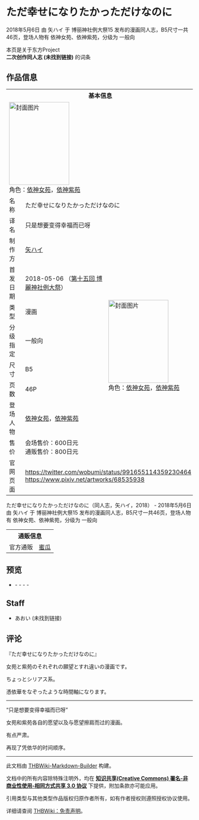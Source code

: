 # ただ幸せになりたかっただけなのに

<!-- source html: G:\repos\THBWiki-Markdown-Builder\THBWikiMarkdown\Temp\main\e\ed\ns0%3A%E3%81%9F%E3%81%A0%E5%B9%B8%E3%81%9B%E3%81%AB%E3%81%AA%E3%82%8A%E3%81%9F%E3%81%8B%E3%81%A3%E3%81%9F%E3%81%A0%E3%81%91%E3%81%AA%E3%81%AE%E3%81%AB.html -->

2018年5月6日 由 矢ハイ 于 博丽神社例大祭15 发布的漫画同人志，B5尺寸一共46页，登场人物有 依神女苑、依神紫苑，分级为 一般向

本页是关于东方Project  
 **二次创作同人志 (未找到链接)** 的词条
## 作品信息

<table><tbody><tr><th colspan="3">基本信息</th></tr><tr><td class="cover-artwork-mobile" colspan="2"><a href="./文件-ただ幸せになりたかっただけなのに封面.jpg.md" class="image" title="封面图片"><img alt="封面图片" src="https://upload.thwiki.cc/thumb/b/b6/%E3%81%9F%E3%81%A0%E5%B9%B8%E3%81%9B%E3%81%AB%E3%81%AA%E3%82%8A%E3%81%9F%E3%81%8B%E3%81%A3%E3%81%9F%E3%81%A0%E3%81%91%E3%81%AA%E3%81%AE%E3%81%AB%E5%B0%81%E9%9D%A2.jpg/162px-%E3%81%9F%E3%81%A0%E5%B9%B8%E3%81%9B%E3%81%AB%E3%81%AA%E3%82%8A%E3%81%9F%E3%81%8B%E3%81%A3%E3%81%9F%E3%81%A0%E3%81%91%E3%81%AA%E3%81%AE%E3%81%AB%E5%B0%81%E9%9D%A2.jpg" decoding="async" loading="lazy" width="162" height="224" srcset="https://upload.thwiki.cc/thumb/b/b6/%E3%81%9F%E3%81%A0%E5%B9%B8%E3%81%9B%E3%81%AB%E3%81%AA%E3%82%8A%E3%81%9F%E3%81%8B%E3%81%A3%E3%81%9F%E3%81%A0%E3%81%91%E3%81%AA%E3%81%AE%E3%81%AB%E5%B0%81%E9%9D%A2.jpg/243px-%E3%81%9F%E3%81%A0%E5%B9%B8%E3%81%9B%E3%81%AB%E3%81%AA%E3%82%8A%E3%81%9F%E3%81%8B%E3%81%A3%E3%81%9F%E3%81%A0%E3%81%91%E3%81%AA%E3%81%AE%E3%81%AB%E5%B0%81%E9%9D%A2.jpg 1.5x, https://upload.thwiki.cc/thumb/b/b6/%E3%81%9F%E3%81%A0%E5%B9%B8%E3%81%9B%E3%81%AB%E3%81%AA%E3%82%8A%E3%81%9F%E3%81%8B%E3%81%A3%E3%81%9F%E3%81%A0%E3%81%91%E3%81%AA%E3%81%AE%E3%81%AB%E5%B0%81%E9%9D%A2.jpg/324px-%E3%81%9F%E3%81%A0%E5%B9%B8%E3%81%9B%E3%81%AB%E3%81%AA%E3%82%8A%E3%81%9F%E3%81%8B%E3%81%A3%E3%81%9F%E3%81%A0%E3%81%91%E3%81%AA%E3%81%AE%E3%81%AB%E5%B0%81%E9%9D%A2.jpg 2x" data-file-width="660" data-file-height="911"></a><div class="cover-char">角色：<a href="./依神女苑.md" title="依神女苑">依神女苑</a>，<a href="./依神紫苑.md" title="依神紫苑">依神紫苑</a></div></td>
</tr><tr><td class="label">名称</td><td colspan="2"> ただ幸せになりたかっただけなのに </td></tr><tr><td class="label">译名</td><td colspan="2"> 只是想要变得幸福而已呀 </td></tr><tr><td class="label">制作方</td><td><a href="./矢ハイ.md" title="矢ハイ">矢ハイ</a></td><td class="cover-artwork" rowspan="8" style="min-width:224px;"><a href="./文件-ただ幸せになりたかっただけなのに封面.jpg.md" class="image" title="封面图片"><img alt="封面图片" src="https://upload.thwiki.cc/thumb/b/b6/%E3%81%9F%E3%81%A0%E5%B9%B8%E3%81%9B%E3%81%AB%E3%81%AA%E3%82%8A%E3%81%9F%E3%81%8B%E3%81%A3%E3%81%9F%E3%81%A0%E3%81%91%E3%81%AA%E3%81%AE%E3%81%AB%E5%B0%81%E9%9D%A2.jpg/162px-%E3%81%9F%E3%81%A0%E5%B9%B8%E3%81%9B%E3%81%AB%E3%81%AA%E3%82%8A%E3%81%9F%E3%81%8B%E3%81%A3%E3%81%9F%E3%81%A0%E3%81%91%E3%81%AA%E3%81%AE%E3%81%AB%E5%B0%81%E9%9D%A2.jpg" decoding="async" loading="lazy" width="162" height="224" srcset="https://upload.thwiki.cc/thumb/b/b6/%E3%81%9F%E3%81%A0%E5%B9%B8%E3%81%9B%E3%81%AB%E3%81%AA%E3%82%8A%E3%81%9F%E3%81%8B%E3%81%A3%E3%81%9F%E3%81%A0%E3%81%91%E3%81%AA%E3%81%AE%E3%81%AB%E5%B0%81%E9%9D%A2.jpg/243px-%E3%81%9F%E3%81%A0%E5%B9%B8%E3%81%9B%E3%81%AB%E3%81%AA%E3%82%8A%E3%81%9F%E3%81%8B%E3%81%A3%E3%81%9F%E3%81%A0%E3%81%91%E3%81%AA%E3%81%AE%E3%81%AB%E5%B0%81%E9%9D%A2.jpg 1.5x, https://upload.thwiki.cc/thumb/b/b6/%E3%81%9F%E3%81%A0%E5%B9%B8%E3%81%9B%E3%81%AB%E3%81%AA%E3%82%8A%E3%81%9F%E3%81%8B%E3%81%A3%E3%81%9F%E3%81%A0%E3%81%91%E3%81%AA%E3%81%AE%E3%81%AB%E5%B0%81%E9%9D%A2.jpg/324px-%E3%81%9F%E3%81%A0%E5%B9%B8%E3%81%9B%E3%81%AB%E3%81%AA%E3%82%8A%E3%81%9F%E3%81%8B%E3%81%A3%E3%81%9F%E3%81%A0%E3%81%91%E3%81%AA%E3%81%AE%E3%81%AB%E5%B0%81%E9%9D%A2.jpg 2x" data-file-width="660" data-file-height="911"></a><div class="cover-char">角色：<a href="./依神女苑.md" title="依神女苑">依神女苑</a>，<a href="./依神紫苑.md" title="依神紫苑">依神紫苑</a></div></td>
</tr><tr><td class="label">首发日期</td><td>2018-05-06&#160;（<a href="/展会作品列表?e=%E5%8D%9A%E4%B8%BD%E7%A5%9E%E7%A4%BE%E4%BE%8B%E5%A4%A7%E7%A5%AD%2315">第十五回 博麗神社例大祭</a>）</td></tr><tr><td class="label">类型</td><td>漫画</td></tr><tr><td class="label">分级指定</td><td>一般向</td></tr><tr><td class="label">尺寸</td><td>B5</td></tr><tr><td class="label">页数</td><td>46P</td></tr><tr><td class="label">登场人物</td><td><a href="./依神女苑.md" title="依神女苑">依神女苑</a>，<a href="./依神紫苑.md" title="依神紫苑">依神紫苑</a></td></tr><tr><td class="label">售价</td><td>会场售价：600日元<br>通贩售价：800日元</td></tr>
<tr><td class="label">官网页面</td><td colspan="2"><a rel="nofollow" class="external free" href="https://twitter.com/wobumi/status/991655114359230464">https://twitter.com/wobumi/status/991655114359230464</a><br><a rel="nofollow" class="external free" href="https://www.pixiv.net/artworks/68535938">https://www.pixiv.net/artworks/68535938</a></td></tr></tbody></table>

ただ幸せになりたかっただけなのに（同人志，矢ハイ，2018） - 2018年5月6日 由 矢ハイ 于 博丽神社例大祭15 发布的漫画同人志，B5尺寸一共46页，登场人物有 依神女苑、依神紫苑，分级为 一般向

<table><tbody><tr><th colspan="3">通贩信息</th></tr><tr><td class="label">官方通贩</td><td colspan="2"><a rel="nofollow" class="external text" href="https://www.melonbooks.co.jp/detail/detail.php?product_id=365737">蜜瓜</a></td></tr></tbody></table>


## 预览
- [](./文件-ただ幸せになりたかっただけなのに预览图1.jpg.md)- [](./文件-ただ幸せになりたかっただけなのに预览图2.jpg.md)- [](./文件-ただ幸せになりたかっただけなのに预览图3.jpg.md)- [](./文件-ただ幸せになりたかっただけなのに预览图4.jpg.md)- [](./文件-ただ幸せになりたかっただけなのに预览图5.jpg.md)

## Staff
- あおい (未找到链接)

## 评论

  
『ただ幸せになりたかっただけなのに』  

女苑と紫苑のそれぞれの願望とすれ違いの漫画です。  

ちょっとシリアス系。  

憑依華をなぞったような時間軸になります。  

  

___

  
“只是想要变得幸福而已呀”  

女苑和紫苑各自的愿望以及与愿望擦肩而过的漫画。  

有点严肃。  

再现了凭依华的时间顺序。
  







---

此文档由 [THBWiki-Markdown-Builder](https://github.com/Delsin-Yu/THBWiki-Markdown-Builder) 构建。

文档中的所有内容除特殊注明外，均在 [**知识共享(Creative Commons) 署名-非商业性使用-相同方式共享 3.0 协议**](https://creativecommons.org/licenses/by-sa/3.0/deed.zh-hans) 下提供，附加条款亦可能应用。

引用类型与其他类型作品版权归原作者所有，如有作者授权则遵照授权协议使用。

详细请查阅 [THBWiki：免责声明](https://thbwiki.cc/THBWiki:%E5%85%8D%E8%B4%A3%E5%A3%B0%E6%98%8E)。

